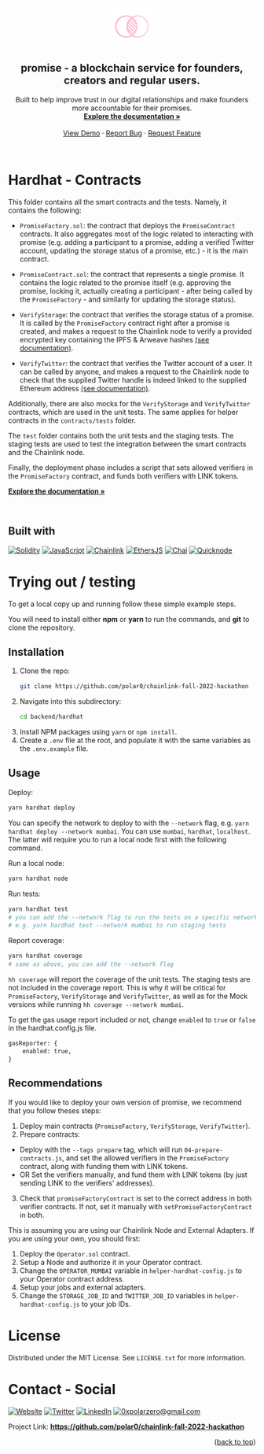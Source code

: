 <a name="readme-top"></a>

<!-- PROJECT LOGO -->
<br />
<div align="center">
  <a href="https://github.com/polar0/chainlink-fall-2022-hackathon">
    <img src="../../resources/asset/logo.svg" alt="Logo" width="80" height="80">
  </a>

<h2 align="center"><b>promise</b> - a blockchain service for founders, creators and regular users.</h3>

  <p align="center">
    Built to help improve trust in our digital relationships and make founders more accountable for their promises.
    <br />
    <a href="https://docs.usepromise.xyz/"><strong>Explore the documentation »</strong></a>
    <br /><br />
    <a href="https://usepromise.xyz/">View Demo</a>
    ·
    <a href="https://github.com/polar0/chainlink-fall-2022-hackathon/tree/main/backend/hardhat/issues">Report Bug</a>
    ·
    <a href="https://github.com/polar0/chainlink-fall-2022-hackathon/tree/main/backend/hardhat/issues">Request Feature</a>
  </p>
</div>

<br />

<!-- ABOUT THE PROJECT -->

# Hardhat - Contracts

This folder contains all the smart contracts and the tests. Namely, it contains the following:

- `PromiseFactory.sol`: the contract that deploys the `PromiseContract` contracts. It also aggregates most of the logic related to interacting with promise (e.g. adding a participant to a promise, adding a verified Twitter account, updating the storage status of a promise, etc.) - it is the main contract.

- `PromiseContract.sol`: the contract that represents a single promise. It contains the logic related to the promise itself (e.g. approving the promise, locking it, actually creating a participant - after being called by the `PromiseFactory` - and similarly for updating the storage status).

- `VerifyStorage`: the contract that verifies the storage status of a promise. It is called by the `PromiseFactory` contract right after a promise is created, and makes a request to the Chainlink node to verify a provided encrypted key containing the IPFS & Arweave hashes <a href='https://docs.usepromise.xyz/chainlink-external-adapters/ipfs-and-arweave-verification'>(see documentation)</a>.

- `VerifyTwitter`: the contract that verifies the Twitter account of a user. It can be called by anyone, and makes a request to the Chainlink node to check that the supplied Twitter handle is indeed linked to the supplied Ethereum address <a href='https://docs.usepromise.xyz/chainlink-external-adapters/twitter-account-verification'>(see documentation)</a>.

Additionally, there are also mocks for the `VerifyStorage` and `VerifyTwitter` contracts, which are used in the unit tests. The same applies for helper contracts in the `contracts/tests` folder.

The `test` folder contains both the unit tests and the staging tests. The staging tests are used to test the integration between the smart contracts and the Chainlink node.

Finally, the deployment phase includes a script that sets allowed verifiers in the `PromiseFactory` contract, and funds both verifiers with LINK tokens.

<a href="https://docs.usepromise.xyz/"><strong>Explore the documentation »</strong></a>

<br />

## Built with

[![Solidity]](https://soliditylang.org/)
[![JavaScript]](https://developer.mozilla.org/fr/docs/Web/JavaScript)
[![Chainlink]](https://chain.link/)
[![EthersJS]](https://docs.ethers.io/v5/)
[![Chai]](https://www.chaijs.com/)
[![Quicknode]](https://www.quicknode.com/)

<!-- GETTING STARTED -->

<!----><a id="testing"></a>

# Trying out / testing

<p>To get a local copy up and running follow these simple example steps.</p>
<p>You will need to install either <strong>npm</strong> or <strong>yarn</strong> to run the commands, and <strong>git</strong> to clone the repository.</p>

## Installation

1. Clone the repo:
   ```sh
   git clone https://github.com/polar0/chainlink-fall-2022-hackathon
   ```
2. Navigate into this subdirectory:
   ```sh
   cd backend/hardhat
   ```
3. Install NPM packages using `yarn` or `npm install`.
4. Create a `.env` file at the root, and populate it with the same variables as the `.env.example` file.

## Usage

Deploy:

```sh
yarn hardhat deploy
```

You can specify the network to deploy to with the `--network` flag, e.g. `yarn hardhat deploy --network mumbai`. You can use `mumbai`, `hardhat`, `localhost`. The latter will require you to run a local node first with the following command.

Run a local node:

```sh
yarn hardhat node
```

Run tests:

```sh
yarn hardhat test
# you can add the --network flag to run the tests on a specific network
# e.g. yarn hardhat test --network mumbai to run staging tests
```

Report coverage:

```sh
yarn hardhat coverage
# same as above, you can add the --network flag
```

`hh coverage` will report the coverage of the unit tests. The staging tests are not included in the coverage report. This is why it will be critical for `PromiseFactory`, `VerifyStorage` and `VerifyTwitter`, as well as for the Mock versions while running `hh coverage --network mumbai`.

To get the gas usage report included or not, change `enabled` to `true` or `false` in the hardhat.config.js file.

```properties
gasReporter: {
    enabled: true,
}
```

## Recommendations

If you would like to deploy your own version of promise, we recommend that you follow theses steps:

1. Deploy main contracts (`PromiseFactory`, `VerifyStorage`, `VerifyTwitter`).
2. Prepare contracts:

- Deploy with the `--tags prepare` tag, which will run `04-prepare-contracts.js`, and set the allowed verifiers in the `PromiseFactory` contract, along with funding them with LINK tokens.
- OR Set the verifiers manually, and fund them with LINK tokens (by just sending LINK to the verifiers' addresses).

3. Check that `promiseFactoryContract` is set to the correct address in both verifier contracts. If not, set it manually with `setPromiseFactoryContract` in both.

This is assuming you are using our Chainlink Node and External Adapters. If you are using your own, you should first:

1. Deploy the `Operator.sol` contract.
2. Setup a Node and authorize it in your Operator contract.
3. Change the `OPERATOR_MUMBAI` variable in `helper-hardhat-config.js` to your Operator contract address.
4. Setup your jobs and external adapters.
5. Change the `STORAGE_JOB_ID` and `TWITTER_JOB_ID` variables in `helper-hardhat-config.js` to your job IDs.

# License

Distributed under the MIT License. See `LICENSE.txt` for more information.

<!----><a id="contact"></a>

# Contact - Social

[![Website][website]](https://polarzero.xyz/)
[![Twitter][twitter]](https://twitter.com/0xpolarzero/)
[![LinkedIn][linkedin]](https://www.linkedin.com/in/antton-lepretre/)
[![0xpolarzero@gmail.com][email]](mailto:0xpolarzero@gmail.com)

Project Link: <strong><a href="https://github.com/polar0/chainlink-fall-2022-hackathon">https://github.com/polar0/chainlink-fall-2022-hackathon</a></strong>

<p align="right">(<a href="#readme-top">back to top</a>)</p>

<!-- MARKDOWN LINKS & IMAGES -->
<!-- https://www.markdownguide.org/basic-syntax/#reference-style-links -->

[website]: https://img.shields.io/badge/website-000000?style=for-the-badge&logo=About.me&logoColor=white
[twitter]: https://img.shields.io/badge/Twitter-1DA1F2?style=for-the-badge&logo=twitter&logoColor=white
[linkedin]: https://img.shields.io/badge/LinkedIn-0077B5?style=for-the-badge&logo=linkedin&logoColor=white
[email]: https://img.shields.io/badge/0xpolarzero@gmail.com-D14836?style=for-the-badge&logo=gmail&logoColor=white
[solidity]: https://custom-icon-badges.demolab.com/badge/Solidity-3C3C3D?style=for-the-badge&logo=solidity&logoColor=white
[chainlink]: https://img.shields.io/badge/Chainlink-375BD2.svg?style=for-the-badge&logo=Chainlink&logoColor=white
[javascript]: https://img.shields.io/badge/JavaScript-F7DF1E.svg?style=for-the-badge&logo=JavaScript&logoColor=black
[ethersjs]: https://custom-icon-badges.demolab.com/badge/Ethers.js-29349A?style=for-the-badge&logo=ethers&logoColor=white
[hardhat]: https://custom-icon-badges.demolab.com/badge/Hardhat-181A1F?style=for-the-badge&logo=hardhat
[chai]: https://img.shields.io/badge/Chai-A30701.svg?style=for-the-badge&logo=Chai&logoColor=white
[quicknode]: https://custom-icon-badges.demolab.com/badge/Quicknode-49A1D1?style=for-the-badge&logo=quicknode-&logoColor=white
